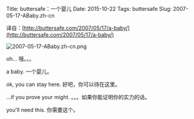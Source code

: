 Title: buttersafe：一个婴儿
Date: 2015-10-22
Tags: buttersafe
Slug: 2007-05-17-ABaby.zh-cn

译自：[http://buttersafe.com/2007/05/17/a-baby/](http://buttersafe.com/2007/05/17/a-baby/)


![2007-05-17-ABaby.zh-cn.png](/static/images/comics/2007-05-17-ABaby.zh-cn.png)



oh...
哦。。。

a baby.
一个婴儿。


ok, you can stay here.
好吧，你可以待在这里。


...if you prove your might.
。。。如果你能证明你的实力的话。


you'll need this.
你需要这个。